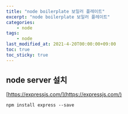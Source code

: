 ```yaml
---
title: "node boilerplate 보일러 플레이트"
excerpt: "node boilerplate 보일러 플레이트"
categories:
    - node
tags:
    - node
last_modified_at: 2021-4-20T00:00:00+09:00
toc: true
toc_sticky: true
---
```

## node server 설치
[https://expressjs.com/](https://expressjs.com/)
```shell
npm install express --save
```
